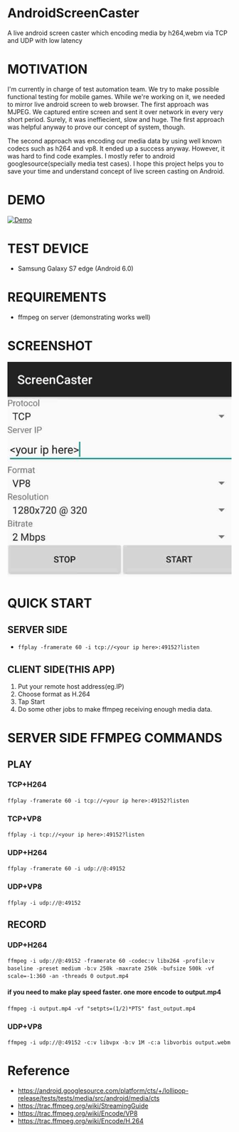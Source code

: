 # AndroidScreenCaster
A live android screen caster which encoding media by h264,webm via TCP and UDP with low latency

# MOTIVATION
I'm currently in charge of test automation team. We try to make possible functional testing for mobile games. While we're working on it, we needed to mirror live android screen to web browser. The first approach was MJPEG. We captured entire screen and sent it over network in every very short period. Surely, it was ineffiecient, slow and huge. The first approach was helpful anyway to prove our concept of system, though.

The second approach was encoding our media data by using well known codecs such as h264 and vp8. It ended up a success anyway. However, it was hard to find code examples. I mostly refer to android googlesource(specially media test cases). I hope this project helps you to save your time and understand concept of live screen casting on Android.

# DEMO
[![Demo](https://img.youtube.com/vi/2AN6EfArfZE/0.jpg)](https://www.youtube.com/watch?v=2AN6EfArfZE)

# TEST DEVICE
- Samsung Galaxy S7 edge (Android 6.0)

# REQUIREMENTS
- ffmpeg on server (demonstrating works well)

# SCREENSHOT
![Screenshot](screenshot.jpg "Screenshot")

# QUICK START
## SERVER SIDE
- ```ffplay -framerate 60 -i tcp://<your ip here>:49152?listen```

## CLIENT SIDE(THIS APP)
1. Put your remote host address(eg.IP)
2. Choose format as H.264
3. Tap Start
4. Do some other jobs to make ffmpeg receiving enough media data.

# SERVER SIDE FFMPEG COMMANDS
## PLAY
### TCP+H264
```ffplay -framerate 60 -i tcp://<your ip here>:49152?listen```
### TCP+VP8
```ffplay -i tcp://<your ip here>:49152?listen```
### UDP+H264
```ffplay -framerate 60 -i udp://@:49152```
### UDP+VP8
```ffplay -i udp://@:49152```

## RECORD
### UDP+H264
```ffmpeg -i udp://@:49152 -framerate 60 -codec:v libx264 -profile:v baseline -preset medium -b:v 250k -maxrate 250k -bufsize 500k -vf scale=-1:360 -an -threads 0 output.mp4```

#### if you need to make play speed faster. one more encode to output.mp4
```ffmpeg -i output.mp4 -vf "setpts=(1/2)*PTS" fast_output.mp4```


### UDP+VP8
```ffmpeg -i udp://@:49152 -c:v libvpx -b:v 1M -c:a libvorbis output.webm```


# Reference
- https://android.googlesource.com/platform/cts/+/lollipop-release/tests/tests/media/src/android/media/cts
- https://trac.ffmpeg.org/wiki/StreamingGuide
- https://trac.ffmpeg.org/wiki/Encode/VP8
- https://trac.ffmpeg.org/wiki/Encode/H.264
